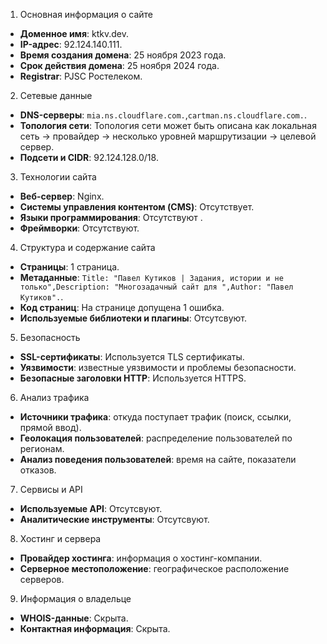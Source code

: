 1. Основная информация о сайте

-   **Доменное имя**: ktkv.dev.
-   **IP-адрес**: 92.124.140.111.
-   **Время создания домена**: 25 ноября 2023 года.
-   **Срок действия домена**: 25 ноября 2024 года.
-   **Registrar**: PJSC Ростелеком.

2. Сетевые данные

-   **DNS-серверы**: `mia.ns.cloudflare.com.`,`cartman.ns.cloudflare.com.`.
-   **Топология сети**:  Топология сети может быть описана как локальная сеть -> провайдер -> несколько уровней маршрутизации -> целевой сервер.
-   **Подсети и CIDR**: 92.124.128.0/18.

3. Технологии сайта

-   **Веб-сервер**: Nginx.
-   **Системы управления контентом (CMS)**: Отсутствует.
-   **Языки программирования**: Отсутствуют .
-   **Фреймворки**: Отсутствуют.

4. Структура и содержание сайта

-   **Страницы**: 1 страница.
-   **Метаданные**: ```Title: "Павел Кутиков | Задания, истории и не только",Description: "Многозадачный сайт для ",Author: "Павел Кутиков".```.
-   **Код страниц**: На странице допущена 1 ошибка.
-   **Используемые библиотеки и плагины**: Отсутсвуют.

5. Безопасность

-   **SSL-сертификаты**: Используется TLS сертификаты.
-   **Уязвимости**: известные уязвимости и проблемы безопасности.
-   **Безопасные заголовки HTTP**: Используется HTTPS.

6. Анализ трафика

-   **Источники трафика**: откуда поступает трафик (поиск, ссылки, прямой ввод).
-   **Геолокация пользователей**: распределение пользователей по регионам.
-   **Анализ поведения пользователей**: время на сайте, показатели отказов.

7. Сервисы и API

-   **Используемые API**: Отсутсвуют.
-   **Аналитические инструменты**: Отсутсвуют.

8. Хостинг и сервера

-   **Провайдер хостинга**: информация о хостинг-компании.
-   **Серверное местоположение**: географическое расположение серверов.

9. Информация о владельце

-   **WHOIS-данные**: Скрыта.
-   **Контактная информация**: Скрыта.
